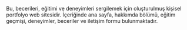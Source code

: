 Bu, becerileri, eğitimi ve deneyimleri sergilemek için oluşturulmuş kişisel portfolyo web sitesidir. İçeriğinde ana sayfa, hakkımda bölümü, eğitim geçmişi, deneyimler, beceriler ve iletişim formu bulunmaktadır.
